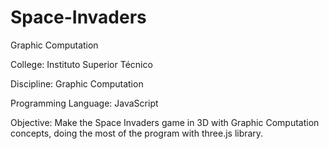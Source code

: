 # Space-Invaders
Graphic Computation

College: Instituto Superior Técnico

Discipline: Graphic Computation

Programming Language: JavaScript

Objective: Make the Space Invaders game in 3D with Graphic Computation concepts, doing the most of the program with three.js library.
